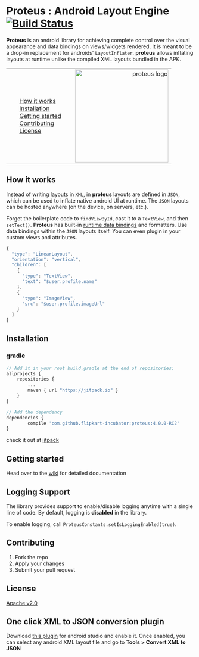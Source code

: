 Proteus : Android Layout Engine  [![Build Status](https://travis-ci.org/flipkart-incubator/proteus.svg?branch=master)](https://travis-ci.org/flipkart-incubator/proteus)
=====================

**Proteus** is an android library for achieving complete control over the visual appearance and data bindings on views/widgets rendered. It is meant to be a drop-in replacement for androids' `LayoutInflater`. **proteus** allows inflating layouts at runtime unlike the compiled XML layouts bundled in the APK.

<table>
  <tr style="border: 0px;">
    <td style="border: 0px;">
      <ul class="task-list">
        <li><a href="#how-it-works">How it works</a></li>
        <li><a href="#installation">Installation</a></li>
        <li><a href="#getting-started">Getting started</a></li>
        <li><a href="#contributing">Contributing</a></li>
        <li><a href="#license">License</a></li>
      </ul>
    </td>
    <td style="width:60%; border: 0px; text-align:right;">
      <img alt="proteus logo" src="https://github.com/flipkart-incubator/proteus/blob/master/assets/proteus-logo.png" width="250px"/>
    </td>
  </tr>
</table>

## How it works

Instead of writing layouts in `XML`, in **proteus** layouts are defined in `JSON`, which can be used to inflate native android UI at runtime. The `JSON` layouts can be hosted anywhere (on the device, on servers, etc.).

Forget the boilerplate code to `findViewById`, cast it to a `TextView`, and then `setText()`. **Proteus** has built-in [runtime data bindings](https://github.com/flipkart-incubator/proteus/wiki/Data-Bindings) and formatters. Use data bindings within the `JSON` layouts itself. You can even plugin in your custom views and attributes.

```javascript
{
  "type": "LinearLayout",
  "orientation": "vertical",
  "children": [
    {
      "type": "TextView",
      "text": "$user.profile.name"
    },
    {
      "type": "ImageView",
      "src": "$user.profile.imageUrl"
    }
  ]
}
```

## Installation

### gradle

```javascript
// Add it in your root build.gradle at the end of repositories:
allprojects {
	repositories {
		...
		maven { url "https://jitpack.io" }
	}
}

// Add the dependency
dependencies {
        compile 'com.github.flipkart-incubator:proteus:4.0.0-RC2'
}
```

check it out at [jitpack](https://jitpack.io/#flipkart-incubator/proteus/4.0.0-RC1)

## Getting started

Head over to the [wiki](https://github.com/flipkart-incubator/proteus/wiki) for detailed documentation

## Logging Support

The library provides support to enable/disable logging anytime with a single line of code. By default, logging is **disabled** in the library. 

To enable logging, call `ProteusConstants.setIsLoggingEnabled(true)`.

## Contributing

1. Fork the repo
2. Apply your changes
3. Submit your pull request

## License

[Apache v2.0](https://github.com/flipkart-incubator/proteus/blob/master/LICENSE)

## One click XML to JSON conversion plugin

Download [this plugin](https://github.com/flipkart-incubator/android-studio-proteus-plugin/blob/master/Plugin/Plugin.jar) for android studio and enable it. Once enabled, you can select any android XML layout file and go to **Tools > Convert XML to JSON**
